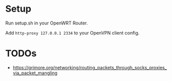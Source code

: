 # Setup
Run setup.sh in your OpenWRT Router.

Add ``http-proxy 127.0.0.1 2334`` to your OpenVPN client config.


# TODOs
- https://grimore.org/networking/routing_packets_through_socks_proxies_via_packet_mangling
